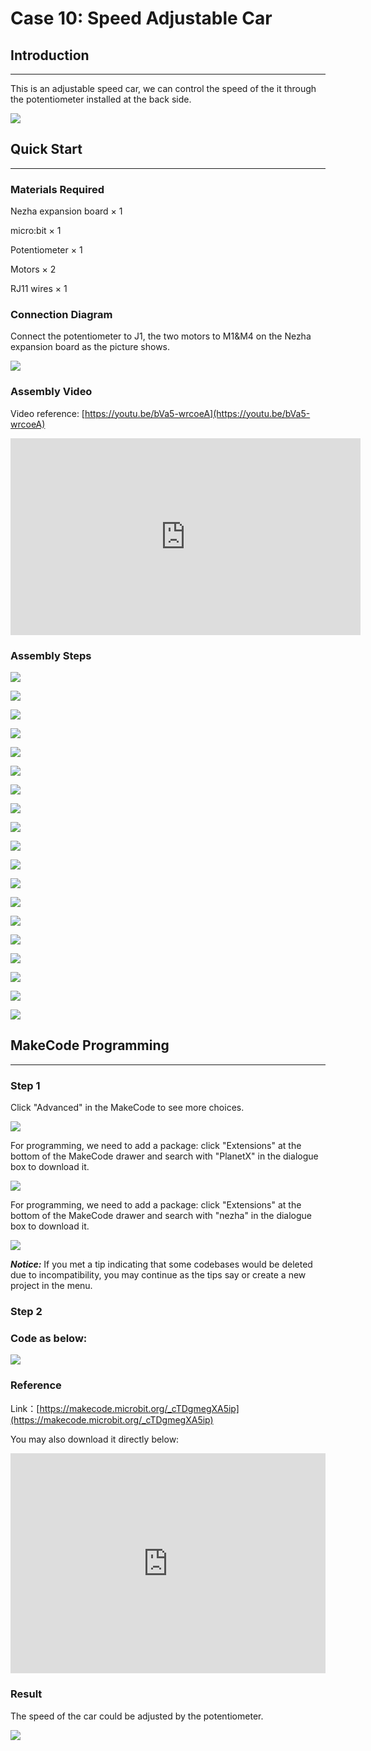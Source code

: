 # Case 10: Speed Adjustable Car

## Introduction
---
This is an adjustable speed car, we can control the speed of the it through the potentiometer installed at the back side.

![](./images/case_10_01.png)

## Quick Start
---


### Materials Required


Nezha expansion board × 1

micro:bit × 1

Potentiometer × 1

Motors × 2

RJ11 wires × 1


### Connection Diagram 
Connect the potentiometer to J1, the two motors to M1&M4 on the Nezha expansion board as the picture shows.


![](./images/case_10_04.png)

### Assembly Video

Video reference: [https://youtu.be/bVa5-wrcoeA](https://youtu.be/bVa5-wrcoeA)


<iframe width="560" height="315" src="https://www.youtube.com/embed/bVa5-wrcoeA" frameborder="0" allow="accelerometer; autoplay; clipboard-write; encrypted-media; gyroscope; picture-in-picture" allowfullscreen></iframe>

### Assembly Steps


![](./images/case_step_10_01.png)

![](./images/case_step_10_02.png)

![](./images/case_step_10_03.png)

![](./images/case_step_10_04.png)

![](./images/case_step_10_05.png)

![](./images/case_step_10_06.png)

![](./images/case_step_10_07.png)

![](./images/case_step_10_08.png)

![](./images/case_step_10_09.png)

![](./images/case_step_10_10.png)

![](./images/case_step_10_11.png)

![](./images/case_step_10_12.png)

![](./images/case_step_10_13.png)

![](./images/case_step_10_14.png)

![](./images/case_step_10_15.png)

![](./images/case_step_10_16.png)

![](./images/case_step_10_17.png)

![](./images/case_step_10_18.png)

![](./images/case_step_10_19.png)




## MakeCode Programming
---


### Step 1

Click "Advanced" in the MakeCode to see more choices.

![](./images/case_01_10.png)

For programming, we need to add a package: click "Extensions" at the bottom of the MakeCode drawer and search with "PlanetX" in the dialogue box to download it. 

![](./images/case_01_11.png)

For programming, we need to add a package: click "Extensions" at the bottom of the MakeCode drawer and search with "nezha" in the dialogue box to download it. 

![](./images/case_03_09.png)

***Notice:*** If you met a tip indicating that some codebases would be deleted due to incompatibility, you may continue as the tips say or create a new project in the menu. 

### Step 2

### Code as below:

![](./images/case_10_19.png)


### Reference
Link：[https://makecode.microbit.org/_cTDgmegXA5ip](https://makecode.microbit.org/_cTDgmegXA5ip)

You may also download it directly below:

<div style="position:relative;height:0;padding-bottom:70%;overflow:hidden;"><iframe style="position:absolute;top:0;left:0;width:100%;height:100%;" src="https://makecode.microbit.org/#pub:_cTDgmegXA5ip" frameborder="0" sandbox="allow-popups allow-forms allow-scripts allow-same-origin"></iframe></div>  


### Result
The speed of the car could be adjusted by the potentiometer.

![](./images/case-gif-10.gif)
